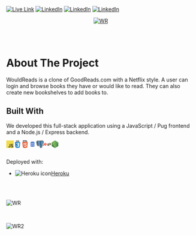 [![Live Link][live-link-shield]][live-link-url]
[![LinkedIn][linkedin-shield]][linkedin-url]
[![LinkedIn][linkedin-shieldat]][linkedin-urlat]
[![LinkedIn][linkedin-shieldd]][linkedin-urlat]

<p align="center">
  <a target="_blank" href="https://wouldreadz.herokuapp.com/">
    <img src="https://andreagjackson.com/images/wr1.png" alt="WR" height="240">
  </a>
</p>

<br /><br />

# About The Project
WouldReads is a clone of GoodReads.com with a Netflix style. A user can login and browse books they have or would like to read. They can also create new bookshelves to add books to.


## Built With
We developed this full-stack application using a JavaScript / Pug frontend and a Node.js / Express backend.

<img align="left" height="20" src="https://raw.githubusercontent.com/github/explore/80688e429a7d4ef2fca1e82350fe8e3517d3494d/topics/javascript/javascript.png">
<img align="left" height="20" src="https://raw.githubusercontent.com/github/explore/80688e429a7d4ef2fca1e82350fe8e3517d3494d/topics/css/css.png">
<img align="left" height="20" src="https://raw.githubusercontent.com/github/explore/80688e429a7d4ef2fca1e82350fe8e3517d3494d/topics/html/html.png">
<img align="left" height="20" src="https://raw.githubusercontent.com/github/explore/80688e429a7d4ef2fca1e82350fe8e3517d3494d/topics/sql/sql.png">
<img align="left" height="20" src="https://raw.githubusercontent.com/github/explore/80688e429a7d4ef2fca1e82350fe8e3517d3494d/topics/postgresql/postgresql.png">
<img align="left" height="20" src="https://raw.githubusercontent.com/github/explore/80688e429a7d4ef2fca1e82350fe8e3517d3494d/topics/git/git.png">
<img align="left" height="20" src="https://raw.githubusercontent.com/github/explore/80688e429a7d4ef2fca1e82350fe8e3517d3494d/topics/nodejs/nodejs.png">


<br /><br />



Deployed with:
* [<img alt="Heroku icon" src="https://img.icons8.com/color/452/heroku.png" align="left" height="20">](https://www.heroku.com/) [Heroku](https://www.heroku.com/)


<br /><br />


![WR](https://andreagjackson.com/images/wr2.png)

<br />

![WR2](https://andreagjackson.com/images/wr3.png)




[live-link-shield]: https://img.shields.io/badge/-LiveLink-red?style=for-the-badge&logo=red
[live-link-url]: https://wouldreadz.herokuapp.com/

[linkedin-shield]: https://img.shields.io/badge/-Andrea-red.svg?style=for-the-badge&logo=linkedin&colorB=red
[linkedin-url]: https://www.linkedin.com/in/andrea-jackson1/

[linkedin-shieldat]: https://img.shields.io/badge/-Andrew-red.svg?style=for-the-badge&logo=linkedin&colorB=red
[linkedin-urlat]:https://www.linkedin.com/in/andrew-travers-8273761bb/

[linkedin-shieldd]: https://img.shields.io/badge/-Daniel-red.svg?style=for-the-badge&logo=linkedin&colorB=red
[linkedin-urld]: https://www.linkedin.com/in/daniel-ford-29970a5a/
